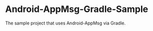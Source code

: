 Android-AppMsg-Gradle-Sample
============================

The sample project that uses Android-AppMsg via Gradle.
